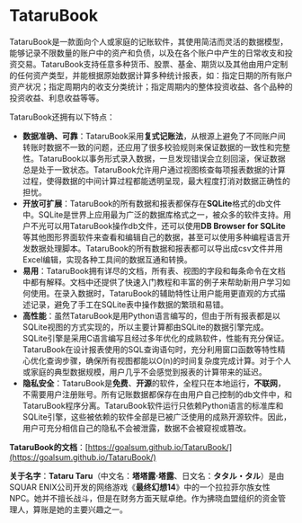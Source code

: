 # TataruBook

TataruBook是一款面向个人或家庭的记账软件，其使用简洁而灵活的数据模型，能够记录不限数量的账户中的资产和负债，以及在各个账户中产生的日常收支和投资交易。TataruBook支持任意多种货币、股票、基金、期货以及其他由用户定制的任何资产类型，并能根据原始数据计算多种统计报表，如：指定日期的所有账户资产状况；指定周期内的收支分类统计；指定周期内的整体投资收益、各个品种的投资收益、利息收益等等。

TataruBook还拥有以下特点：

- **数据准确、可靠**：TataruBook采用**复式记账法**，从根源上避免了不同账户间转账时数据不一致的问题，还应用了很多校验规则来保证数据的一致性和完整性。TataruBook以事务形式录入数据，一旦发现错误会立刻回滚，保证数据总是处于一致状态。TataruBook允许用户通过视图核查每项报表数据的计算过程，使得数据的中间计算过程都能透明呈现，最大程度打消对数据正确性的担忧。
- **开放可扩展**：TataruBook的所有数据和报表都保存在**SQLite**格式的db文件中。SQLite是世界上应用最为广泛的数据库格式之一，被众多的软件支持。用户不光可以用TataruBook操作db文件，还可以使用**DB Browser for SQLite**等其他图形界面软件来查看和编辑自己的数据，甚至可以使用多种编程语言开发数据处理脚本。TataruBook的所有数据和报表都可以导出成csv文件并用Excel编辑，实现各种工具间的数据互通和转换。
- **易用**：TataruBook拥有详尽的文档，所有表、视图的字段和每条命令在文档中都有解释。文档中还提供了快速入门教程和丰富的例子来帮助新用户学习如何使用。在录入数据时，TataruBook的辅助特性让用户能用更直观的方式描述记录，避免了手工在SQLite表中操作数据的繁琐和易错。
- **高性能**：虽然TataruBook是用Python语言编写的，但由于所有报表都是以SQLite视图的方式实现的，所以主要计算都由SQLite的数据引擎完成。SQLite引擎是采用C语言编写且经过多年优化的成熟软件，性能有充分保证。TataruBook在设计报表使用的SQL查询语句时，充分利用窗口函数等特性精心优化查询步骤，确保所有视图都能以O(n)的时间复杂度完成计算。对于个人或家庭的典型数据规模，用户几乎不会感觉到报表的计算带来的延迟。
- **隐私安全**：TataruBook是**免费**、**开源**的软件，全程只在本地运行，**不联网**，不需要用户注册账号。所有记账数据都保存在由用户自己控制的db文件中，和TataruBook程序分离。TataruBook软件运行只依赖Python语言的标准库和SQLite引擎，这些被依赖的软件全部是已被广泛使用的成熟开源软件。因此，用户可充分相信自己的隐私不会被泄露，数据不会被窥视或篡改。

**TataruBook的文档**：[https://goalsum.github.io/TataruBook/](https://goalsum.github.io/TataruBook/)

**关于名字**：**Tataru Taru**（中文名：**塔塔露·塔露**、日文名：**タタル・タル**）是由SQUAR ENIX公司开发的网络游戏《**最终幻想14**》中的一个拉拉菲尔族女性NPC。她并不擅长战斗，但是在财务方面天赋卓绝。作为拂晓血盟组织的资金管理人，算账是她的主要兴趣之一。
